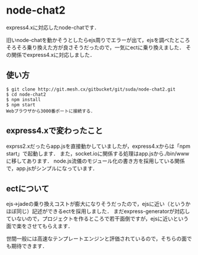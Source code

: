 node-chat2
===============

express4.xに対応したnode-chatです．

旧いnode-chatを動かそうとしたらejs周りでエラーが出て，ejsを調べたところそろそろ乗り換えた方が良さそうだったので，一気にectに乗り換えました．
その関係でexpress4.xに対応しました．

## 使い方

```
$ git clone http://git.mesh.cx/gitbucket/git/suda/node-chat2.git
$ cd node-chat2
$ npm install
$ npm start
Webブラウザから3000番ポートに接続する．
```

## express4.xで変わったこと

exprss2.xだったらapp.jsを直接動かしていましたが，express4.xからは「npm start」で起動します．
また，socket.ioに関係する処理はapp.jsから./bin/wwwに移してあります．
node.js流儀のモジュール化の書き方を採用している関係で，app.jsがシンプルになっています．

## ectについて
ejs→jadeの乗り換えコストが膨大になりそうだったので，ejsに近い（というかほぼ同じ）記述ができるectを採用しました．
まだexpress-generatorが対応していないので，プロジェクトを作るところで若干面倒ですが，ejsに近いという面で楽をさせてもらえます．

世間一般には高速なテンプレートエンジンと評価されているので，そちらの面でも期待できます．
